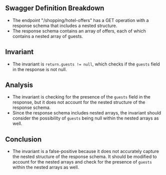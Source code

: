 ## Swagger Definition Breakdown
- The endpoint "/shopping/hotel-offers" has a GET operation with a response schema that includes a nested structure.
- The response schema contains an array of offers, each of which contains a nested array of guests.

## Invariant
- The invariant is `return.guests != null`, which checks if the `guests` field in the response is not null.

## Analysis
- The invariant is checking for the presence of the `guests` field in the response, but it does not account for the nested structure of the response schema.
- Since the response schema includes nested arrays, the invariant should consider the possibility of `guests` being null within the nested arrays as well.

## Conclusion
- The invariant is a false-positive because it does not accurately capture the nested structure of the response schema. It should be modified to account for the nested arrays and check for the presence of `guests` within the nested arrays as well.
